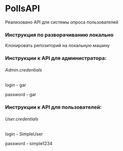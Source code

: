 # PollsAPI
Реализовано API для системы опроса пользователей
### Инструкция по разворачиванию локально 
Клонировать репозиторий на локальную машину

### Инструкции к API для администратора:
###### Admin.credentials
login - gar

password - gar


### Инструкции к API для пользователей:
###### User.credentials
login - SimpleUser

password - simple1234



